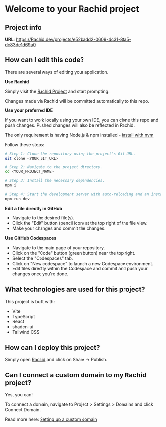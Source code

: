 # Welcome to your Rachid project

## Project info

**URL**: https://Rachid.dev/projects/e52badd2-0609-4c31-8fa5-dc83de1d69a0

## How can I edit this code?

There are several ways of editing your application.

**Use Rachid**

Simply visit the [Rachid Project](https://Rachid.dev/projects/e52badd2-0609-4c31-8fa5-dc83de1d69a0) and start prompting.

Changes made via Rachid will be committed automatically to this repo.

**Use your preferred IDE**

If you want to work locally using your own IDE, you can clone this repo and push changes. Pushed changes will also be reflected in Rachid.

The only requirement is having Node.js & npm installed - [install with nvm](https://github.com/nvm-sh/nvm#installing-and-updating)

Follow these steps:

```sh
# Step 1: Clone the repository using the project's Git URL.
git clone <YOUR_GIT_URL>

# Step 2: Navigate to the project directory.
cd <YOUR_PROJECT_NAME>

# Step 3: Install the necessary dependencies.
npm i

# Step 4: Start the development server with auto-reloading and an instant preview.
npm run dev
```

**Edit a file directly in GitHub**

- Navigate to the desired file(s).
- Click the "Edit" button (pencil icon) at the top right of the file view.
- Make your changes and commit the changes.

**Use GitHub Codespaces**

- Navigate to the main page of your repository.
- Click on the "Code" button (green button) near the top right.
- Select the "Codespaces" tab.
- Click on "New codespace" to launch a new Codespace environment.
- Edit files directly within the Codespace and commit and push your changes once you're done.

## What technologies are used for this project?

This project is built with:

- Vite
- TypeScript
- React
- shadcn-ui
- Tailwind CSS

## How can I deploy this project?

Simply open [Rachid](https://Rachid.dev/projects/e52badd2-0609-4c31-8fa5-dc83de1d69a0) and click on Share -> Publish.

## Can I connect a custom domain to my Rachid project?

Yes, you can!

To connect a domain, navigate to Project > Settings > Domains and click Connect Domain.

Read more here: [Setting up a custom domain](https://docs.Rachid.dev/tips-tricks/custom-domain#step-by-step-guide)
